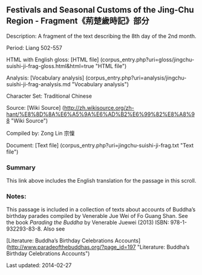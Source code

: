 ## Festivals and Seasonal Customs of the Jing-Chu Region - Fragment《荊楚歲時記》部分

Description: A fragment of the text describing the 8th day of the 2nd month.

Period:  Liang 502-557

HTML with English gloss: [HTML file] (corpus_entry.php?uri=gloss/jingchu-suishi-ji-frag-gloss.html&html=true "HTML file")

Analysis: [Vocabulary analysis] (corpus_entry.php?uri=analysis/jingchu-suishi-ji-frag-analysis.md "Vocabulary analysis")

Character Set: Traditional Chinese

Source: [Wiki Source] (http://zh.wikisource.org/zh-hant/%E8%8D%8A%E6%A5%9A%E6%AD%B2%E6%99%82%E8%A8%98 "Wiki Source")

Compiled by: Zong Lin 宗懍

Document: [Text file] (corpus_entry.php?uri=jingchu-suishi-ji-frag.txt "Text file")

### Summary
This link above includes the English translation for the passage in this scroll.

### Notes: 
This passage is included in a collection of texts about accounts of Buddha’s birthday parades compiled by Venerable Jue Wei of Fo Guang Shan. See the book <em>Parading the Buddha</em> by  Venerable Juewei (2013) ISBN: 978-1-932293-83-8. Also see

[Literature: Buddha’s Birthday Celebrations Accounts] (http://www.paradeofthebuddhas.org/?page_id=197 "Literature: Buddha’s Birthday Celebrations Accounts")

Last updated: 2014-02-27
